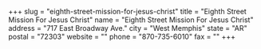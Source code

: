 +++
slug = "eighth-street-mission-for-jesus-christ"
title = "Eighth Street Mission For Jesus Christ"
name = "Eighth Street Mission For Jesus Christ"
address = "717 East Broadway Ave."
city = "West Memphis"
state = "AR"
postal = "72303"
website = ""
phone = "870-735-6010"
fax = ""
+++
